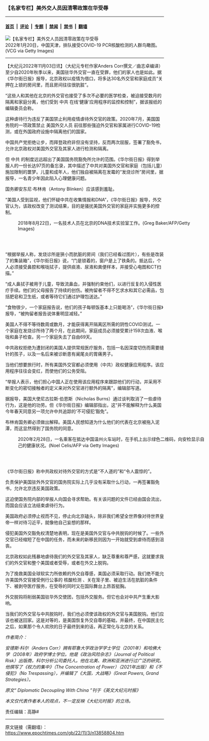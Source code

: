 ### 【名家专栏】美外交人员因清零政策在华受辱

---

#### [首页](../../../..?n13858804) &nbsp;|&nbsp; [评论](../../../../../epoch-comment?n13858804) &nbsp;|&nbsp; [专题](../../../../../epoch-special?n13858804) &nbsp;|&nbsp; [禁闻](../../../../../epoch-news?n13858804) &nbsp;|&nbsp; [禁书](../../../../../books?n13858804) &nbsp;|&nbsp; [翻墙](https://github.com/gfw-breaker/nogfw/blob/master/README.md?n13858804)


<div><img alt="【名家专栏】美外交人员因清零政策在华受辱" class="attachment-djy_600_400 size-djy_600_400 wp-post-image" src="https://i.epochtimes.com/assets/uploads/2022/11/id13858816-COVID-tests-Tianjin-700x420-600x400.jpg"/>
<div class="caption">
 2022年1月20日，中国天津，排队接受COVID-19 PCR核酸检测的人群鸟瞰图。(VCG via Getty Images)
</div></div><hr/><div class="post_content" id="artbody" itemprop="articleBody">
 <!-- article content begin -->
 <p>
  【大纪元2022年11月03日讯】（大纪元专栏作家Anders Corr撰文／曲志卓编译）至少自2020年秋季以来，美国驻华外交官一直在受罪，他们的家人也是如此。据《华尔街日报》报导，北京政权以疫情为借口，将多达30名外交官和家庭成员“关押在上锁的房间里，而且房间往往很肮脏”。
 </p>
 <p>
  “这些人和其他在北京的外交官也接受了多次不必要的医学检查，被迫接受数月的隔离和家庭分离，他们受到
  <ok href="https://www.epochtimes.com/gb/tag/%E4%B8%AD%E5%85%B1.html">
   中共
  </ok>
  在线‘健康’应用程序的监控和控制”，据该报纸的编辑委员会称。
 </p>
 <p>
  这种虐待行为违反了美国禁止利用疫情虐待外交官的政策。2020年7月，美国国务院的一项政策禁止
  <ok href="https://www.epochtimes.com/gb/tag/%E7%BE%8E%E5%9B%BD%E5%A4%96%E4%BA%A4%E4%BA%BA%E5%91%98.html">
   美国外交人员
  </ok>
  前往那些强迫外交官和家属进行COVID-19检测，或在外国政府设施中隔离他们的国家。
 </p>
 <p>
  中国共产党拒绝让步，而拜登政府非但没有坚持，反而两次屈服，签署了豁免书，允许北京政权对美国外交官及其家人进行检测和隔离。
 </p>
 <p>
  但
  <ok href="https://www.epochtimes.com/gb/tag/%E4%B8%AD%E5%85%B1.html">
   中共
  </ok>
  的制度远远超出了美国国务院豁免所允许的范围。《华尔街日报》得到举报人的一份长达97页的备忘录，其中描述了中共对美国外交官和家庭（包括儿童）施加限制的噩梦。儿童和成年人，他们独自被隔离在发霉的“发烧诊所”房间里，据报导，一名青少年因此陷入心理健康问题。
 </p>
 <p>
  国务卿安东尼‧布林肯（Antony Blinken）应该感到羞耻。
 </p>
 <p>
  “美国人受到监视，他们怀疑中共在收集情报和DNA”，《华尔街日报》报导，外交官认为，该政权改变了测试结果，目的是骚扰美国外交官的家庭并实施更多的控制。
 </p>
 <figure aria-describedby="caption-attachment-13858818" class="wp-caption aligncenter" id="attachment_13858818" style="width: 600px">
  <ok href="https://i.epochtimes.com/assets/uploads/2022/11/id13858818-GettyImages-china-dna-1053584324-1200x801.jpg" target="_blank">
   <img alt="" class="size-large wp-image-13858818" src="https://i.epochtimes.com/assets/uploads/2022/11/id13858818-GettyImages-china-dna-1053584324-1200x801-600x401.jpg"/>
  </ok>
  <br/><figcaption class="wp-caption-text" id="caption-attachment-13858818">
   2018年8月22日，一名技术人员在北京的DNA技术实验室工作。(Greg Baker/AFP/Getty Images)
  </figcaption><br/>
 </figure><br/>
 <p>
  “根据举报人称，发烧诊所是狭小而肮脏的房间（我们已经看过图片），有些是改装了的集装箱”，《华尔街日报》说，“门是锁着的，窗户是上了铁条的。抵达后，个人必须接受鼻腔和喉咙拭子，提供痰液、尿液和粪便样本，并接受心电图和CT扫描。”
 </p>
 <p>
  “成人鼻拭子被用于儿童，导致流鼻血，并强制约束他们，以进行反复的入侵性医疗手续。他们的父母报告了持续的创伤。被拘留者不得不乞求水和其它必需品，包括肥皂和卫生纸，或者等待它们通过护理包送达。”
 </p>
 <p>
  “食物很少，一个家庭报告说，他们的孩子每顿饭基本上只能喝汤”，《华尔街日报》报导，“被拘留者报告说体重明显减轻。”
 </p>
 <p>
  美国人不得不等待数周或数月，才能获得离开隔离区所需的阴性COVID测试。一个家庭在发烧诊所待了两个月，在此期间，家庭成员必须接受累计159次血液、喉咙和鼻子检查。另一个家庭失去了自由69天。
 </p>
 <p>
  中共政权拒绝为遭封闭的美国人提供常规医疗服务，包括一名因深度切伤而需要缝针的孩子，以及一名后来被诊断患有阑尾炎的胃痛男子。
 </p>
 <p>
  当他们想要旅行时，所有美国外交官都必须使用（中共）政权健康应用程序。该应用程序往往会变红，而使他们的公务受阻。
 </p>
 <p>
  “举报人表示，他们担心中国人正在使用该应用程序来跟踪他们的行动，并采用不断变化的密切接触者的定义来对外交官进行额外的隔离”，编辑部写道。
 </p>
 <p>
  据报导，美国大使尼古拉斯‧伯恩斯（Nicholas Burns）通过谈判取消了一些虐待行为，这是他的功劳。但《华尔街日报》编辑部指出，这“并不能解释为什么美国今年春天同意另一项允许中共追踪的‘不可侵犯’豁免”。
 </p>
 <p>
  布林肯国务卿必须做出解释。美国人民想知道为什么他们的代表在北京被拖入泥潭，而这显然得到了国务院的同意。
 </p>
 <figure aria-describedby="caption-attachment-13858821" class="wp-caption aligncenter" id="attachment_13858821" style="width: 600px">
  <ok href="https://i.epochtimes.com/assets/uploads/2022/11/id13858821-GettyImages-1204234237-1200x827.jpg" target="_blank">
   <img alt="" class="size-large wp-image-13858821" src="https://i.epochtimes.com/assets/uploads/2022/11/id13858821-GettyImages-1204234237-1200x827-600x414.jpg"/>
  </ok>
  <br/><figcaption class="wp-caption-text" id="caption-attachment-13858821">
   2020年2月28日，一名乘客在抵达中国温州火车站时，在手机上出示绿色二维码，向安检显示自己的健康状况。(Noel Celis/AFP via Getty Images)
  </figcaption><br/>
 </figure><br/>
 <p>
  《华尔街日报》称中共政权对待外交官的方式是“不人道的”和“令人震惊的”。
 </p>
 <p>
  负责保护美国驻外外交官的国务院实际上几乎没有采取什么行动，一再签署豁免书，允许北京违反美国政策。
 </p>
 <p>
  这迫使国务院内部的举报人向国会寻求帮助。有关该问题的文件已经由国会流出，而国会应该立法结束虐待行为。
 </p>
 <p>
  美国政府必须停止视而不见，停止向北京磕头，除非我们希望全世界像对待世界皇帝一样对待习近平，就像他自己妄想的那样。
 </p>
 <p>
  侵犯美国外交豁免权清楚地表明，现在是美国外交官与中共脱钩的时候了。一些外交官已经缩短了在中国的任务，而未来的新移民则因为一开始就受到虐待而感到沮丧。
 </p>
 <p>
  北京政权如此残暴地虐待我们的外交官及其家人，缺乏尊重和尊严感，这就要求我们的外交官和整个美国或者受辱，或者在外交上脱钩。
 </p>
 <p>
  为了挽救美国全球软实力所依赖的外交自尊感，美国必须采取行动。我们绝不能允许美国外交官接受例行公事的
  <ok href="https://www.epochtimes.com/gb/tag/%E6%A0%B8%E9%85%B8%E6%A3%80%E6%B5%8B.html">
   核酸检测
  </ok>
  、关在笼子里、被迫生活在肮脏的条件下、被剥夺医疗服务，在受辱的同时又在国际舞台上昂首挺胸。
 </p>
 <p>
  外交脱钩将削弱美国驻华外交使团，包括外交服务。但它也会对中共产生重大影响。
 </p>
 <p>
  当我们的外交官与中共脱钩时，我们也必须使该政权的外交官与美国脱钩。他们应该也被送回家。这是对等的，是美国恢复外交自尊的基础，并最终，在中国民主化之后，如果那个令人欢欣的日子最终到来的话，再正常化与北京的关系。
 </p>
 <p>
  <em>
   作者简介：
  </em>
 </p>
 <p>
  <em>
   安德斯‧科尔（Anders Corr）拥有耶鲁大学政治学学士学位（2001年）和哈佛大学（2008年）政府学博士学位。他是《政治风险杂志》（Journal of Political Risk）出版商，科尔分析公司委托人。他在北美、欧洲和亚洲进行过广泛的研究。他撰写了《权力的集中》（The Concentration of Power）（2021年出版）和《不侵犯》（No Trespassing），并编辑了《大国，大战略》（Great Powers, Grand Strategies）。
  </em>
 </p>
 <p>
  <em>
   原文“
   <ok href="https://www.theepochtimes.com/diplomatic-decoupling-with-china_4821215.html">
    Diplomatic Decoupling With China
   </ok>
   ”刊于《英文大纪元时报》
  </em>
 </p>
 <p>
  <em>
   本文仅代表作者本人的观点，不一定反映《大纪元时报》的立场。
  </em>
 </p>
 <p>
  责任编辑：高静#
 </p>
 <!-- article content end -->
 <div id="below_article_ad">
 </div>
</div>


---

原文链接（需翻墙）：https://www.epochtimes.com/gb/22/11/3/n13858804.htm